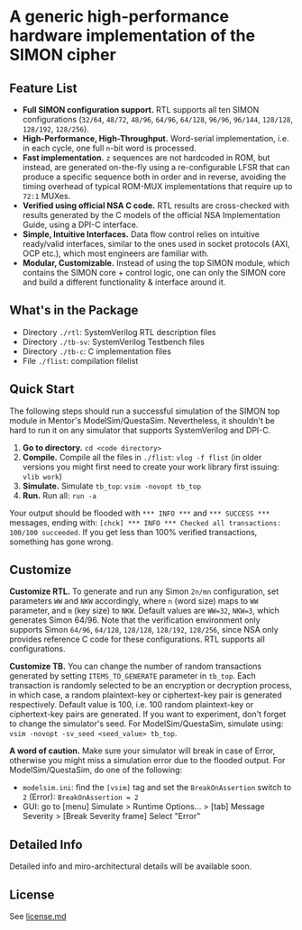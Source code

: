 # A generic high-performance hardware implementation of the SIMON cipher #

## Feature List ##
+ **Full SIMON configuration support.** RTL supports all ten SIMON configurations (`32/64`, `48/72`, `48/96`, `64/96`, `64/128`, `96/96`, `96/144`, `128/128`, `128/192`, `128/256`).
+ **High-Performance, High-Throughput.** Word-serial implementation, i.e. in each cycle, one full `n`-bit word is processed.
+ **Fast implementation.** `z` sequences are not hardcoded in ROM, but instead, are generated on-the-fly using a re-configurable LFSR that can produce a specific sequence both in order and in reverse, avoiding the timing overhead of typical ROM-MUX implementations that require up to `72:1` MUXes.
+ **Verified using official NSA C code.** RTL results are cross-checked with results generated by the C models of the official NSA Implementation Guide, using a DPI-C interface.
+ **Simple, Intuitive Interfaces.** Data flow control relies on intuitive ready/valid interfaces, similar to the ones used in socket protocols (AXI, OCP etc.), which most engineers are familiar with.
+ **Modular, Customizable.** Instead of using the top SIMON module, which contains the SIMON core + control logic, one can only the SIMON core and build a different functionality & interface around it.

## What's in the Package ##
+ Directory `./rtl`: SystemVerilog RTL description files
+ Directory `./tb-sv`: SystemVerilog Testbench files
+ Directory `./tb-c`: C implementation files
+ File `./flist`: compilation filelist

## Quick Start ##
The following steps should run a successful simulation of the SIMON top module in Mentor's ModelSim/QuestaSim. Nevertheless, it shouldn't be hard to run it on any simulator that supports SystemVerilog and DPI-C.
1. **Go to directory.** `cd <code directory>`
2. **Compile.** Compile all the files in `./flist`: `vlog -f flist` (in older versions you might first need to create your work library first issuing: `vlib work`)
3. **Simulate.** Simulate `tb_top`: `vsim -novopt tb_top`
4. **Run.** Run all: `run -a`

Your output should be flooded with `*** INFO ***` and `*** SUCCESS ***` messages, ending with: `[chck] *** INFO *** Checked all transactions: 100/100 succeeded`. If you get less than 100% verified transactions, something has gone wrong.

## Customize ##
**Customize RTL.** To generate and run any Simon `2n/mn` configuration, set parameters `WW` and `NKW` accordingly, where `n` (word size) maps to `WW` parameter, and `m` (key size) to `NKW`. Default values are `WW=32`, `NKW=3`, which generates Simon 64/96. Note that the verification environment only supports Simon `64/96`, `64/128`, `128/128`, `128/192`, `128/256`, since NSA only provides reference C code for these configurations. RTL supports all configurations.

**Customize TB.** You can change the number of random transactions generated by setting `ITEMS_TO_GENERATE` parameter in `tb_top`. Each transaction is randomly selected to be an encryption or decryption process, in which case, a random plaintext-key or ciphertext-key pair is generated respectively. Default value is 100, i.e. 100 random plaintext-key or ciphertext-key pairs are generated. If you want to experiment, don't forget to change the simulator's seed. For ModelSim/QuestaSim, simulate using: `vsim -novopt -sv_seed <seed_value> tb_top`.

**A word of caution.** Make sure your simulator will break in case of Error, otherwise you might miss a simulation error due to the flooded output. For ModelSim/QuestaSim, do one of the following:
+ `modelsim.ini`: find the `[vsim]` tag and set the `BreakOnAssertion` switch to `2` (Error): `BreakOnAssertion = 2`
+ GUI: go to [menu] Simulate > Runtime Options... > [tab] Message Severity > [Break Severity frame] Select "Error"

## Detailed Info ##
Detailed info and miro-architectural details will be available soon.

## License ##
See [license.md](./license.md)
